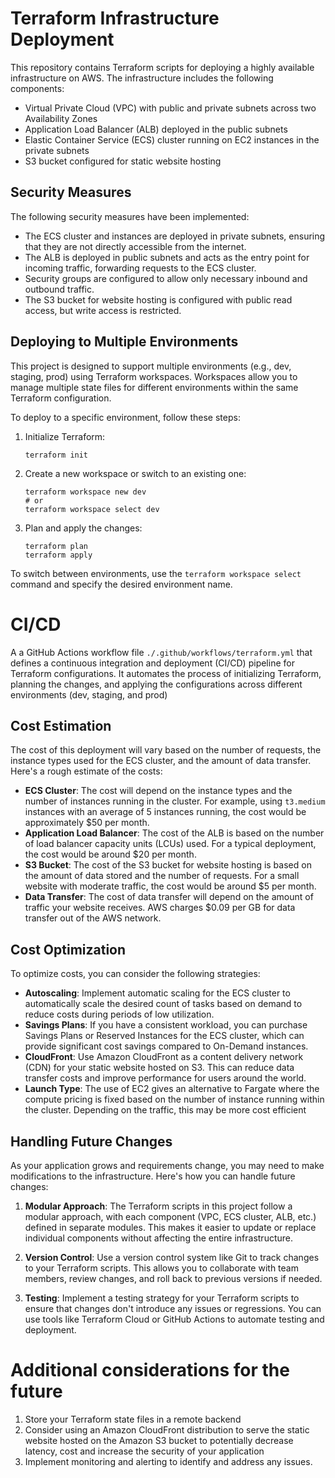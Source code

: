 # Terraform Infrastructure Deployment

This repository contains Terraform scripts for deploying a highly available infrastructure on AWS. The infrastructure includes the following components:

- Virtual Private Cloud (VPC) with public and private subnets across two Availability Zones
- Application Load Balancer (ALB) deployed in the public subnets
- Elastic Container Service (ECS) cluster running on EC2 instances in the private subnets
- S3 bucket configured for static website hosting

## Security Measures

The following security measures have been implemented:

- The ECS cluster and instances are deployed in private subnets, ensuring that they are not directly accessible from the internet.
- The ALB is deployed in public subnets and acts as the entry point for incoming traffic, forwarding requests to the ECS cluster.
- Security groups are configured to allow only necessary inbound and outbound traffic.
- The S3 bucket for website hosting is configured with public read access, but write access is restricted.

## Deploying to Multiple Environments

This project is designed to support multiple environments (e.g., dev, staging, prod) using Terraform workspaces. Workspaces allow you to manage multiple state files for different environments within the same Terraform configuration.

To deploy to a specific environment, follow these steps:

1. Initialize Terraform:
   ```
   terraform init
   ```

2. Create a new workspace or switch to an existing one:
   ```
   terraform workspace new dev
   # or
   terraform workspace select dev
   ```

3. Plan and apply the changes:
   ```
   terraform plan
   terraform apply
   ```

To switch between environments, use the `terraform workspace select` command and specify the desired environment name.

# CI/CD
A a GitHub Actions workflow file `./.github/workflows/terraform.yml` that defines a continuous integration and deployment (CI/CD) pipeline for Terraform configurations. It automates the process of initializing Terraform, planning the changes, and applying the configurations across different environments (dev, staging, and prod)

## Cost Estimation

The cost of this deployment will vary based on the number of requests, the instance types used for the ECS cluster, and the amount of data transfer. Here's a rough estimate of the costs:

- **ECS Cluster**: The cost will depend on the instance types and the number of instances running in the cluster. For example, using `t3.medium` instances with an average of 5 instances running, the cost would be approximately $50 per month.
- **Application Load Balancer**: The cost of the ALB is based on the number of load balancer capacity units (LCUs) used. For a typical deployment, the cost would be around $20 per month.
- **S3 Bucket**: The cost of the S3 bucket for website hosting is based on the amount of data stored and the number of requests. For a small website with moderate traffic, the cost would be around $5 per month.
- **Data Transfer**: The cost of data transfer will depend on the amount of traffic your website receives. AWS charges $0.09 per GB for data transfer out of the AWS network.

## Cost Optimization

To optimize costs, you can consider the following strategies:

- **Autoscaling**: Implement automatic scaling for the ECS cluster to automatically scale the desired count of tasks based on demand to reduce costs during periods of low utilization. 
- **Savings Plans**: If you have a consistent workload, you can purchase Savings Plans or Reserved Instances for the ECS cluster, which can provide significant cost savings compared to On-Demand instances.
- **CloudFront**: Use Amazon CloudFront as a content delivery network (CDN) for your static website hosted on S3. This can reduce data transfer costs and improve performance for users around the world.
- **Launch Type**: The use of EC2 gives an alternative to Fargate where the compute pricing is fixed based on the number of instance running within the cluster. Depending on the traffic, this may be more cost efficient  


## Handling Future Changes

As your application grows and requirements change, you may need to make modifications to the infrastructure. Here's how you can handle future changes:

1. **Modular Approach**: The Terraform scripts in this project follow a modular approach, with each component (VPC, ECS cluster, ALB, etc.) defined in separate modules. This makes it easier to update or replace individual components without affecting the entire infrastructure.

2. **Version Control**: Use a version control system like Git to track changes to your Terraform scripts. This allows you to collaborate with team members, review changes, and roll back to previous versions if needed.

3. **Testing**: Implement a testing strategy for your Terraform scripts to ensure that changes don't introduce any issues or regressions. You can use tools like Terraform Cloud or GitHub Actions to automate testing and deployment.


# Additional considerations for the future

1. Store your Terraform state files in a remote backend
2. Consider using an Amazon CloudFront distribution to serve the static website hosted on the Amazon S3 bucket to potentially decrease latency, cost and increase the security of your application
3. Implement monitoring and alerting to identify and address any issues.